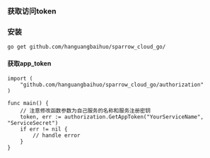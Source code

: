 ### 获取访问token

### 安装

    go get github.com/hanguangbaihuo/sparrow_cloud_go/

#### 获取app_token

    import (
	    "github.com/hanguangbaihuo/sparrow_cloud_go/authorization"
    )

    func main() {
        // 注意修改函数参数为自己服务的名称和服务注册密钥
        token, err := authorization.GetAppToken("YourServiceName", "ServiceSecret")
        if err != nil {
            // handle error
        }
    }